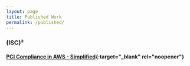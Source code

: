 ```yaml
---
layout: page
title: Published Work
permalink: /published/
---
```


### (ISC)²
#### [PCI Compliance in AWS - Simplified](https://web.isc2ncrchapter.org/pci-compliance-in-aws-simplified/){:target="_blank" rel="noopener"}
